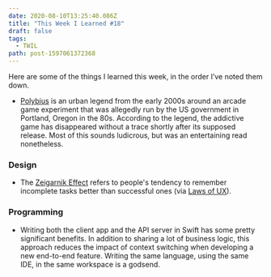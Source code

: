 ```yaml
---
date: 2020-08-10T13:25:40.086Z
title: "This Week I Learned #18"
draft: false
tags:
  - TWIL
path: post-1597061372368
---
```

Here are some of the things I learned this week, in the order I’ve noted them down.

* [Polybius](https://en.wikipedia.org/wiki/Polybius_(urban_legend)) is an urban legend from the early 2000s around an arcade game experiment that was allegedly run by the US government in Portland, Oregon in the 80s. According to the legend, the addictive game has disappeared without a trace shortly after its supposed release. Most of this sounds ludicrous, but was an entertaining read nonetheless.

### Design

* The [Zeigarnik Effect](https://lawsofux.com/zeigarnik-effect.html) refers to people's tendency to remember incomplete tasks better than successful ones (via [Laws of UX](https://lawsofux.com)).

### Programming

* Writing both the client app and the API server in Swift has some pretty significant benefits. In addition to sharing a lot of business logic, this approach reduces the impact of context switching when developing a new end-to-end feature. Writing the same language, using the same IDE, in the same workspace is a godsend.